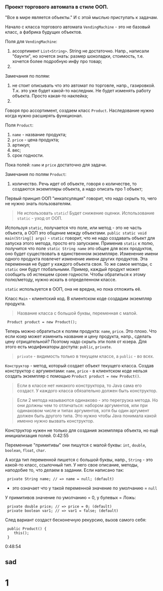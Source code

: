 ### Проект торгового автомата в стиле ООП.

"Все в мире является объекты." И с этой мыслью приступать к задачам.

Начало с класса торгового автомата `VendingMachine` - это не базовый класс, а фабрика будущих объектов.

Поля для `VendingMachine`:
1. ассортимент `List<String>`. String не достаточно. Напр., написали "баунти", но хочется знать: размер шоколадки, 
стоимость, т.е. хочется более подробную инфу про товар;
2. 

Замечания по полям:
1. не стоит описывать что это автомат по торговле, напр., газировкой. Т.к. это уже будет какой-то наследник. Не будет 
изменять работу объекта. Просто какая-то наклейка;
2. 

Говоря про ассортимент, создаем класс `Product`.
Наследование нужно когда нужно расширять функционал.

Поля `Product`:
1. `name` - название продукта;
2. `price` - цена продукта;
3. артикул;
4. вес;
5. срок годности.

Пока полей: `name` и `price` достаточно для задачи.

Замечания по полям `Product`:
1. количество. Речь идет об объекте, говоря о количестве, то создаются экземпляры объекта, а надо описать про 1 объект;

Первый принцип ООП "инкапсуляция" говорит, что надо скрыть то, чего не нужно знать пользователям.

> Не использовать `static`! Будет снижение оценки. Использование `static` - уход от ООП. 

Используя `static`, получается что поле, или метод - это не часть объекта, а ООП это общение между объектами.
`public static void main(String[] args)` - `static` говорит, что не надо создавать объект для запуска этого метода, 
просто его запускаем. Применив `static` к полю, получится что поле `static String name` это общее для всех продуктов, 
оно будет существовать в единственном экземпляре. Изменение имени одного продукта повлечет изменение имени других 
продуктов. Эта переменная не будет у каждого объекта своя. То же самое методы, с `static` они будут глобальными. 
Пример, каждый продукт может сообщить об истекшем сроке годности. Чтобы обратиться к этому полю/методу, нужно искать в 
определенном классе.

`static` используется в ООП, она не вредна, но пока отложить её.

Класс `Main` - клиентский код. В клиентском коде создадим экземпляр продукта.

> Название класса с большой буквы, переменная с малой.

     Product product = new Product();

Теперь можно обратиться к полям продукта: `name`, `price`. Это плохо. Что если юзер может изменить название и цену 
продукта, напр., сделать цену отрицательной? Поэтому надо скрыть эти поля от юзера. Для этого есть модификаторы доступа:
`public`, `private`. 

> `private` - видимость только в текущем классе, а `public` - во всех.

`Конструктор` - метод, который создает объект текущего класса. Создав конструктор с аргументами: `name`, `price` - в 
клиентском коде нельзя создать экземпляр с помощью `Product product = new Product()`. 

> Если в классе нет никакого конструктора, то Java сама его создаст. У каждого класса обязательно должен быть 
> конструктор.

> Если 2 метода называются одинаково - это перегрузка метода. Но они должны чем то отличаться: набором аргументов, или 
> при одинаковом числе и типах аргументов, хотя бы один аргумент должен быть другого типа. Это нужно чтобы Java понимала
> какой именно нужно вызвать конструктор.

Конструктор нужен не только для создания экземпляра объекта, но ещё инициализация полей. 0:42:55

Переменные "примитивы" они пишутся с малой буквы: `int`, `double`, `boolean`, `float`, `char`.

А когда тип переменной пишется с большой буквы, напр., `String` - это какой-то класс, ссылочный тип. У него свое 
описание, методы, наподобие то, что  делаем в задании. Если написано так:

     private String name; // => name = null; (default)

- это означает что у такой переменной значение по умолчанию = `null`

У примитивов значение по умолчанию = 0, у булевых = Ложь:

     private double price; // => price = 0; (default)
     private boolean var1; // => var1 = false; (default)

След вариант создаст бесконечную рекурсию, вызов самого себя:

     public Product() {
        this();
     }

0:48:54




## sad

# 1
